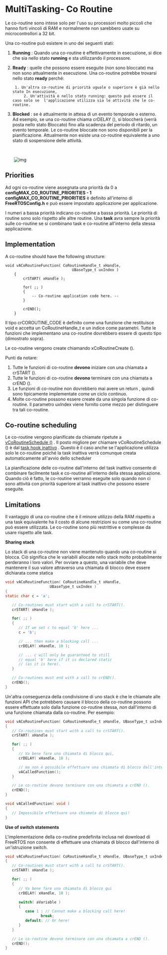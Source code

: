 # MultiTasking- Co Routine

Le co-routine sono intese solo per l'uso su processori molto piccoli che hanno forti vincoli di RAM e normalmente non sarebbero usate su  microcontrollori a 32 bit.

Una co-routine può esistere in uno dei seguenti stati:  

1. **Running** : Quando una co-routine è effettivamente in esecuzione, si dice che sia nello stato **running** e sta utilizzando il processore.  

2. **Ready** : quelle che possono essere eseguite (non sono bloccate) ma non sono attualmente in esecuzione. Una co-routine potrebbe trovarsi nello stato **ready** perché:

     	1. Un'altra co-routine di priorità uguale o superiore è già nello stato In esecuzione, 
        	2. Un'attività è nello stato running: questo può essere il caso solo se  l'applicazione utilizza sia le attività che le co-routine.  

3. **Blocked** : se è attualmente in attesa di un evento temporale o esterno. Ad esempio, se una co-routine chiama crDELAY (), si bloccherà (verrà posta nello stato Bloccato) fino alla scadenza del periodo di ritardo, un  evento temporale. Le co-routine bloccate non sono disponibili per la pianificazione.   Attualmente non esiste una co-routine equivalente a uno stato di sospensione delle attività.

   ​                                              

   ​                                                              ![img](https://www.freertos.org/wp-content/uploads/2018/07/crstate.gif)

## Priorities

Ad ogni co-routine viene assegnata una priorità da 0 a **configMAX_CO_ROUTINE_PRIORITIES - 1**  **configMAX_CO_ROUTINE_PRIORITIES** è definito all'interno di **FreeRTOSConfig.h** e può essere impostato applicazione per applicazione. 

I numeri a bassa priorità indicano co-routine a bassa priorità. Le priorità di routine sono solo rispetto alle altre routine. Una **task** avra sempre la priorità sulle co-routine se si combinano  task e co-routine all'interno della stessa applicazione.



## Implementation

A co-routine should have the following structure: 

```
void vACoRoutineFunction( CoRoutineHandle_t xHandle,
                              UBaseType_t uxIndex )
    {
        crSTART( xHandle );

        for( ;; )
        {
            -- Co-routine application code here. --
        }

        crEND();
    }
```

Il tipo crCOROUTINE_CODE è definito come una funzione che restituisce void e accetta un CoRoutineHandle_t e un indice come parametri. Tutte le funzioni che implementano una co-routine dovrebbero essere di questo tipo (dimostrato sopra).  

Le co-routine vengono create chiamando xCoRoutineCreate (). 

Punti da notare: 	

1. Tutte le funzioni di co-routine **devono** iniziare con una chiamata a crSTART (). 
2. Tutte le funzioni di co-routine **devono** terminare con una chiamata a crEND (). 
3. Le funzioni di co-routine non dovrebbero mai avere un return , quindi sono tipicamente implementate come un ciclo continuo. 
4. Molte co-routine possono essere create da una singola funzione di co-routine. Il parametro uxIndex viene fornito come mezzo per distinguere tra tali co-routine.

## Co-routine scheduling

Le co-routine vengono pianificate da chiamate ripetute a [vCoRoutineSchedule ()](https://translate.googleusercontent.com/translate_c?depth=1&hl=it&pto=aue&rurl=translate.google.it&sl=auto&sp=nmt4&tl=it&u=https://www.freertos.org/crschedule.html&usg=ALkJrhjpL-EXN89HDJeS9tP3AGYUZ32nmw) . Il posto migliore per chiamare vCoRoutineSchedule () è dal  [task hook inattivo](https://translate.googleusercontent.com/translate_c?depth=1&hl=it&pto=aue&rurl=translate.google.it&sl=auto&sp=nmt4&tl=it&u=https://www.freertos.org/RTOS-idle-task.html&usg=ALkJrhiSnh33dHr9VjbD7At0e77_25XDFA) . Questo è il caso anche se l'applicazione utilizza solo le co-routine poiché  la task inattiva verrà comunque creata automaticamente all'avvio  dello scheduler

La pianificazione delle co-routine dall'interno del task inattivo consente di combinare facilmente task e co-routine all'interno della stessa applicazione. Quando ciò è fatto, le co-routine verranno eseguite solo quando non ci sono  attività con priorità superiore al task inattivo che possono essere eseguite.

## Limitations

Il vantaggio di una co-routine che è il  minore utilizzo della RAM rispetto a una task equivalente ha il costo di alcune restrizioni su come una  co-routine può essere utilizzata. Le co-routine sono più restrittive e complesse da usare rispetto alle task.

**Sharing  stack**

Lo stack di una co-routine non viene mantenuto quando una co-routine si blocca. Ciò significa che le variabili allocate nello stack molto probabilmente perderanno i loro valori. Per ovviare a questo, una variabile che deve mantenere il suo valore  attraverso una chiamata di blocco deve essere dichiarata come statica

```c
void vACoRoutineFunction( CoRoutineHandle_t xHandle,
                    UBaseType_t uxIndex )
{
static char c = 'a';

   // Co-routines must start with a call to crSTART().
   crSTART( xHandle );

   for( ;; )
   {
      // If we set c to equal 'b' here ...
      c = 'b';

      // ... then make a blocking call ...
      crDELAY( xHandle, 10 );

      // ... c will only be guaranteed to still 
      // equal 'b' here if it is declared static
      // (as it is here).
   }

   // Co-routines must end with a call to crEND().
   crEND();
}
```

Un'altra conseguenza della condivisione di uno stack è che le chiamate alle  funzioni API che potrebbero causare il blocco della co-routine possono  essere effettuate solo dalla funzione co-routine stessa, *non* dall'interno di una funzione chiamata dalla co-routine. Per esempio:

```c
void vACoRoutineFunction( CoRoutineHandle_t xHandle, UBaseType_t uxIndex )
{
   // Co-routines must start with a call to crSTART().
   crSTART( xHandle );

   for( ;; )
   {
      // Va bene fare una chiamata di blocco qui,
      crDELAY( xHandle, 10 );

      // ma non è possibile effettuare una chiamata di blocco dall'interno di vACalledFunction ().
      vACalledFunction();
   }

   // Le co-routine devono terminare con una chiamata a crEND ().
   crEND();
}

void vACalledFunction( void )
{
   // Impossibile effettuare una chiamata di blocco qui!
}
```

**Use of switch statements**

L'implementazione della co-routine predefinita inclusa nel download di FreeRTOS non  consente di effettuare una chiamata di blocco dall'interno di  un'istruzione switch.

```c
void vACoRoutineFunction( CoRoutineHandle_t xHandle, UBaseType_t uxIndex )
{
   // Co-routines must start with a call to crSTART().
   crSTART( xHandle );

   for( ;; )
   {
      // Va bene fare una chiamata di blocco qui
      crDELAY( xHandle, 10 );

      switch( aVariable )
      {
         case 1 : // Cannot make a blocking call here!
                break;
         default: // Or here!
      }
   }

   // Le co-routine devono terminare con una chiamata a crEND ().
   crEND();
}
```

